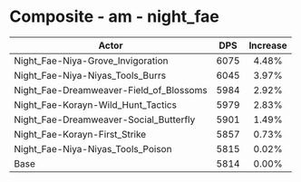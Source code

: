 # Composite - am - night_fae
| Actor | DPS | Increase |
|---|:---:|:---:|
|Night_Fae-Niya-Grove_Invigoration|6075|4.48%|
|Night_Fae-Niya-Niyas_Tools_Burrs|6045|3.97%|
|Night_Fae-Dreamweaver-Field_of_Blossoms|5984|2.92%|
|Night_Fae-Korayn-Wild_Hunt_Tactics|5979|2.83%|
|Night_Fae-Dreamweaver-Social_Butterfly|5901|1.49%|
|Night_Fae-Korayn-First_Strike|5857|0.73%|
|Night_Fae-Niya-Niyas_Tools_Poison|5815|0.02%|
|Base|5814|0.00%|
